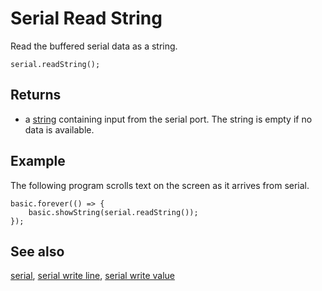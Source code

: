 # Serial Read String

Read the buffered serial data as a string.

```sig
serial.readString();
```

## Returns

* a [string](/types/string) containing input from the serial port. The string is empty if no data is available.

## Example

The following program scrolls text on the screen as it arrives from serial.

```blocks
basic.forever(() => {
    basic.showString(serial.readString());
});
```

## See also

[serial](/device/serial), [serial write line](/reference/serial/write-line), [serial write value](/reference/serial/write-value)